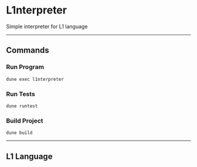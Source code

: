 # L1nterpreter
Simple interpreter for L1 language 

---
## Commands

### Run Program
```
dune exec l1nterpreter
```

### Run Tests
```
dune runtest
```

### Build Project 
```
dune build
```

---
## L1 Language